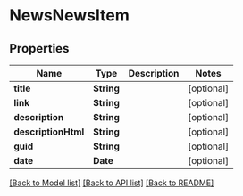 # NewsNewsItem

## Properties
Name | Type | Description | Notes
------------ | ------------- | ------------- | -------------
**title** | **String** |  | [optional] 
**link** | **String** |  | [optional] 
**description** | **String** |  | [optional] 
**descriptionHtml** | **String** |  | [optional] 
**guid** | **String** |  | [optional] 
**date** | **Date** |  | [optional] 

[[Back to Model list]](../README.md#documentation-for-models) [[Back to API list]](../README.md#documentation-for-api-endpoints) [[Back to README]](../README.md)


